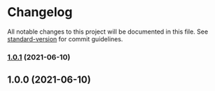 # Changelog

All notable changes to this project will be documented in this file. See [standard-version](https://github.com/conventional-changelog/standard-version) for commit guidelines.

### [1.0.1](https://github.com/ivodolenc/nuxt-bowser/compare/v1.0.0...v1.0.1) (2021-06-10)

## 1.0.0 (2021-06-10)
